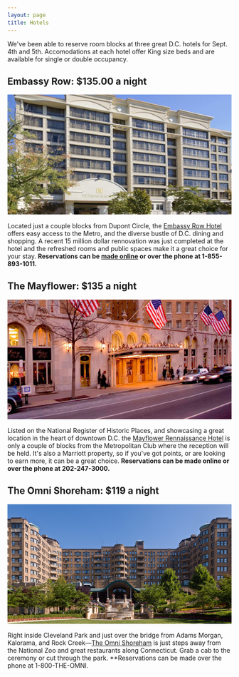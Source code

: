 ```yaml
---
layout: page
title: Hotels
---
```


We've been able to reserve room blocks at three great D.C. hotels for Sept. 4th and 5th. Accomodations at each hotel offer King size beds and are available for single or double occupancy.

## Embassy Row: $135.00 a night
![Embassy Row Hotel](/assets/images/embassyrow.jpg)

Located just a couple blocks from Dupont Circle, the [Embassy Row Hotel](http://www.embassyrowhotel.com) offers easy access to the Metro, and the diverse bustle of D.C. dining and shopping. A recent 15 million dollar rennovation was just completed at the hotel and the refreshed rooms and public spaces make it a great choice for your stay. **Reservations can be [made online](https://gc.synxis.com/rez.aspx?Hotel=60584&Chain=5156&arrive=9/4/2015&depart=9/6/2015&adult=1&child=0&group=201594PAUL) or over the phone at 1-855-893-1011.**

## The Mayflower: $135 a night
![The Mayflower Hotel](/assets/images/mayflower.jpg)

Listed on the National Register of Historic Places, and showcasing a great location in the heart of downtown D.C. the [Mayflower Rennaissance Hotel](http://www.marriott.com/hotels/travel/wassh-the-mayflower-renaissance-washington-dc-hotel/) is only a couple of blocks from the Metropolitan Club where the reception will be held. It's also a Marriott property, so if you've got points, or are looking to earn more, it can be a great choice. **Reservations can be made online or over the phone at 202-247-3000.**

## The Omni Shoreham: $119 a night
![The Omni Shoreham](/assets/images/shoreham.jpg)

Right inside Cleveland Park and just over the bridge from Adams Morgan, Kalorama, and Rock Creek—[The Omni Shoreham](http://www.omnihotels.com/hotels/washington-dc-shoreham) is just steps away from the National Zoo and great restaurants along Connecticut. Grab a cab to the ceremony or cut through the park. **Reservations can be made over the phone at 1-800-THE-OMNI.
